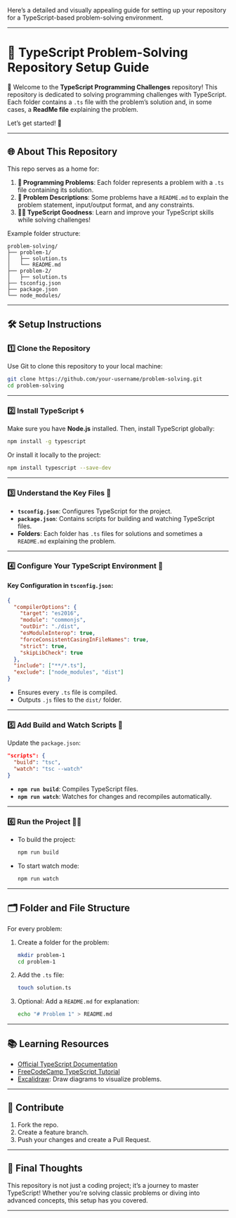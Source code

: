 Here’s a detailed and visually appealing guide for setting up your repository for a TypeScript-based problem-solving environment.

---

# 🚀 **TypeScript Problem-Solving Repository Setup Guide**  
🌟 Welcome to the **TypeScript Programming Challenges** repository! This repository is dedicated to solving programming challenges with TypeScript. Each folder contains a `.ts` file with the problem’s solution and, in some cases, a **ReadMe file** explaining the problem.

Let’s get started! 🎉  

---

## 🌐 **About This Repository**
This repo serves as a home for:
1. **🤔 Programming Problems**: Each folder represents a problem with a `.ts` file containing its solution.
2. **📖 Problem Descriptions**: Some problems have a `README.md` to explain the problem statement, input/output format, and any constraints.
3. **👨‍💻 TypeScript Goodness**: Learn and improve your TypeScript skills while solving challenges!

Example folder structure:  
```plaintext
problem-solving/
├── problem-1/
│   ├── solution.ts
│   └── README.md
├── problem-2/
│   ├── solution.ts
├── tsconfig.json
├── package.json
└── node_modules/
```

---

## 🛠 **Setup Instructions**

### 1️⃣ Clone the Repository
Use Git to clone this repository to your local machine:
```bash
git clone https://github.com/your-username/problem-solving.git
cd problem-solving
```

---

### 2️⃣ Install TypeScript 🌀
Make sure you have **Node.js** installed. Then, install TypeScript globally:
```bash
npm install -g typescript
```
Or install it locally to the project:
```bash
npm install typescript --save-dev
```

---

### 3️⃣ Understand the Key Files 📁
- **`tsconfig.json`**: Configures TypeScript for the project.
- **`package.json`**: Contains scripts for building and watching TypeScript files.
- **Folders**: Each folder has `.ts` files for solutions and sometimes a `README.md` explaining the problem.

---

### 4️⃣ Configure Your TypeScript Environment 🔧

#### Key Configuration in `tsconfig.json`:
```json
{
  "compilerOptions": {
    "target": "es2016",
    "module": "commonjs",
    "outDir": "./dist",
    "esModuleInterop": true,
    "forceConsistentCasingInFileNames": true,
    "strict": true,
    "skipLibCheck": true
  },
  "include": ["**/*.ts"],
  "exclude": ["node_modules", "dist"]
}
```
- Ensures every `.ts` file is compiled.
- Outputs `.js` files to the `dist/` folder.

---

### 5️⃣ Add Build and Watch Scripts 📜
Update the `package.json`:
```json
"scripts": {
  "build": "tsc",
  "watch": "tsc --watch"
}
```
- **`npm run build`**: Compiles TypeScript files.
- **`npm run watch`**: Watches for changes and recompiles automatically.

---

### 6️⃣ Run the Project 🏃‍♂️
- To build the project:
  ```bash
  npm run build
  ```
- To start watch mode:
  ```bash
  npm run watch
  ```

---

## 🗂 **Folder and File Structure**
For every problem:
1. Create a folder for the problem:
   ```bash
   mkdir problem-1
   cd problem-1
   ```
2. Add the `.ts` file:
   ```bash
   touch solution.ts
   ```
3. Optional: Add a `README.md` for explanation:
   ```bash
   echo "# Problem 1" > README.md
   ```

---



## 📚 **Learning Resources**
- [Official TypeScript Documentation](https://www.typescriptlang.org/docs/)
- [FreeCodeCamp TypeScript Tutorial](https://www.freecodecamp.org/news/learn-typescript-beginners-guide/)
- [Excalidraw](https://excalidraw.com/): Draw diagrams to visualize problems.

---

## 🚩 **Contribute**
1. Fork the repo.
2. Create a feature branch.
3. Push your changes and create a Pull Request.

---

## 🎉 Final Thoughts
This repository is not just a coding project; it’s a journey to master TypeScript! Whether you're solving classic problems or diving into advanced concepts, this setup has you covered.

---

